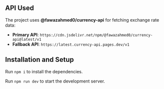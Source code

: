 ## API Used

The project uses **@fawazahmed0/currency-api** for fetching exchange rate data:
- **Primary API**: `https://cdn.jsdelivr.net/npm/@fawazahmed0/currency-api@latest/v1`
- **Fallback API**: `https://latest.currency-api.pages.dev/v1`


## Installation and Setup

Run `npm i` to install the dependencies.

Run `npm run dev` to start the development server.
  